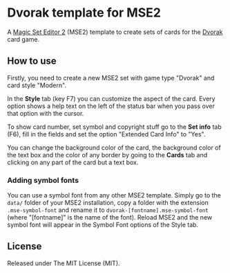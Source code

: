 # Dvorak template for MSE2
A [Magic Set Editor 2](http://magicseteditor.sourceforge.net/) (MSE2) template to create sets of cards for the
[Dvorak](http://www.dvorakgame.co.uk/index.php/Main_Page) card game.

## How to use
Firstly, you need to create a new MSE2 set with game type "Dvorak" and card style "Modern".

In the **Style** tab (key F7) you can customize the aspect of the card. Every option shows a help text on the left of the status bar when you pass over that option with the cursor.

To show card number, set symbol and copyright stuff go to the **Set info** tab (F6), fill in the fields and set the option "Extended Card Info" to "Yes".

You can change the background color of the card, the background color of the text box and the color of any border by going to the **Cards** tab and clicking on any part of the card but a text box.

### Adding symbol fonts
You can use a symbol font from any other MSE2 template. Simply go to the `data/` folder of your MSE2 installation, copy a folder with the extension `.mse-symbol-font` and rename it to `dvorak-[fontname].mse-symbol-font` (where "[fontname]" is the name of the font). Reload MSE2 and the new symbol font will appear in the Symbol Font options of the Style tab.

## License
Released under The MIT License (MIT).
